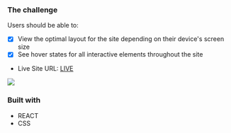### The challenge

Users should be able to:

- [x] View the optimal layout for the site depending on their device's screen size
- [x] See hover states for all interactive elements throughout the site

- Live Site URL: [LIVE](https://scooting-app.netlify.app/)

![](./scoot.png)

### Built with

- REACT 
- CSS 




